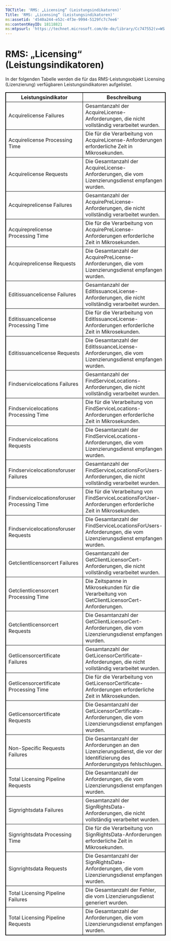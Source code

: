 ```yaml
---
TOCTitle: 'RMS: „Licensing“ (Leistungsindikatoren)'
Title: 'RMS: „Licensing“ (Leistungsindikatoren)'
ms:assetid: '4540a244-e52c-4f3e-9994-5129fc7c7ee6'
ms:contentKeyID: 18118821
ms:mtpsurl: 'https://technet.microsoft.com/de-de/library/Cc747552(v=WS.10)'
---
```


RMS: „Licensing“ (Leistungsindikatoren)
=======================================

In der folgenden Tabelle werden die für das RMS-Leistungsobjekt Licensing (Lizenzierung) verfügbaren Leistungsindikatoren aufgelistet.

<p></p>
<table style="border:1px solid black;">
<colgroup>
<col width="50%" />
<col width="50%" />
</colgroup>
<thead>
<tr class="header">
<th style="border:1px solid black;" >Leistungsindikator</th>
<th style="border:1px solid black;" >Beschreibung</th>
</tr>
</thead>
<tbody>
<tr class="odd">
<td style="border:1px solid black;">Acquirelicense Failures</td>
<td style="border:1px solid black;">Gesamtanzahl der AcquireLicense-Anforderungen, die nicht vollständig verarbeitet wurden.</td>
</tr>
<tr class="even">
<td style="border:1px solid black;">Acquirelicense Processing Time</td>
<td style="border:1px solid black;">Die für die Verarbeitung von AcquireLicense-Anforderungen erforderliche Zeit in Mikrosekunden.</td>
</tr>
<tr class="odd">
<td style="border:1px solid black;">Acquirelicense Requests</td>
<td style="border:1px solid black;">Die Gesamtanzahl der AcquireLicense-Anforderungen, die vom Lizenzierungsdienst empfangen wurden.</td>
</tr>
<tr class="even">
<td style="border:1px solid black;">Acquireprelicense Failures</td>
<td style="border:1px solid black;">Gesamtanzahl der AcquirePreLicense-Anforderungen, die nicht vollständig verarbeitet wurden.</td>
</tr>
<tr class="odd">
<td style="border:1px solid black;">Acquireprelicense Processing Time</td>
<td style="border:1px solid black;">Die für die Verarbeitung von AcquirePreLicense-Anforderungen erforderliche Zeit in Mikrosekunden.</td>
</tr>
<tr class="even">
<td style="border:1px solid black;">Acquireprelicense Requests</td>
<td style="border:1px solid black;">Die Gesamtanzahl der AcquirePreLicense-Anforderungen, die vom Lizenzierungsdienst empfangen wurden.</td>
</tr>
<tr class="odd">
<td style="border:1px solid black;">Editissuancelicense Failures</td>
<td style="border:1px solid black;">Gesamtanzahl der EditIssuanceLicense-Anforderungen, die nicht vollständig verarbeitet wurden.</td>
</tr>
<tr class="even">
<td style="border:1px solid black;">Editissuancelicense Processing Time</td>
<td style="border:1px solid black;">Die für die Verarbeitung von EditIssuanceLicense-Anforderungen erforderliche Zeit in Mikrosekunden.</td>
</tr>
<tr class="odd">
<td style="border:1px solid black;">Editissuancelicense Requests</td>
<td style="border:1px solid black;">Die Gesamtanzahl der EditIssuanceLicense-Anforderungen, die vom Lizenzierungsdienst empfangen wurden.</td>
</tr>
<tr class="even">
<td style="border:1px solid black;">Findservicelocations Failures</td>
<td style="border:1px solid black;">Gesamtanzahl der FindServiceLocations-Anforderungen, die nicht vollständig verarbeitet wurden.</td>
</tr>
<tr class="odd">
<td style="border:1px solid black;">Findservicelocations Processing Time</td>
<td style="border:1px solid black;">Die für die Verarbeitung von FindServiceLocations-Anforderungen erforderliche Zeit in Mikrosekunden.</td>
</tr>
<tr class="even">
<td style="border:1px solid black;">Findservicelocations Requests</td>
<td style="border:1px solid black;">Die Gesamtanzahl der FindServiceLocations-Anforderungen, die vom Lizenzierungsdienst empfangen wurden.</td>
</tr>
<tr class="odd">
<td style="border:1px solid black;">Findservicelocationsforuser Failures</td>
<td style="border:1px solid black;">Gesamtanzahl der FindServiceLocationsForUsers-Anforderungen, die nicht vollständig verarbeitet wurden.</td>
</tr>
<tr class="even">
<td style="border:1px solid black;">Findservicelocationsforuser Processing Time</td>
<td style="border:1px solid black;">Die für die Verarbeitung von FindServiceLocationsForUser-Anforderungen erforderliche Zeit in Mikrosekunden.</td>
</tr>
<tr class="odd">
<td style="border:1px solid black;">Findservicelocationsforuser Requests</td>
<td style="border:1px solid black;">Die Gesamtanzahl der FindServiceLocationsForUsers-Anforderungen, die vom Lizenzierungsdienst empfangen wurden.</td>
</tr>
<tr class="even">
<td style="border:1px solid black;">Getclientlicensorcert Failures</td>
<td style="border:1px solid black;">Gesamtanzahl der GetClientLicensorCert-Anforderungen, die nicht vollständig verarbeitet wurden.</td>
</tr>
<tr class="odd">
<td style="border:1px solid black;">Getclientlicensorcert Processing Time</td>
<td style="border:1px solid black;">Die Zeitspanne in Mikrosekunden für die Verarbeitung von GetClientLicensorCert-Anforderungen.</td>
</tr>
<tr class="even">
<td style="border:1px solid black;">Getclientlicensorcert Requests</td>
<td style="border:1px solid black;">Die Gesamtanzahl der GetClientLicensorCert-Anforderungen, die vom Lizenzierungsdienst empfangen wurden.</td>
</tr>
<tr class="odd">
<td style="border:1px solid black;">Getlicensorcertificate Failures</td>
<td style="border:1px solid black;">Gesamtanzahl der GetLicensorCertificate-Anforderungen, die nicht vollständig verarbeitet wurden.</td>
</tr>
<tr class="even">
<td style="border:1px solid black;">Getlicensorcertificate Processing Time</td>
<td style="border:1px solid black;">Die für die Verarbeitung von GetLicensorCertificate-Anforderungen erforderliche Zeit in Mikrosekunden.</td>
</tr>
<tr class="odd">
<td style="border:1px solid black;">Getlicensorcertificate Requests</td>
<td style="border:1px solid black;">Die Gesamtanzahl der GetLicensorCertificate-Anforderungen, die vom Lizenzierungsdienst empfangen wurden.</td>
</tr>
<tr class="even">
<td style="border:1px solid black;">Non-Specific Requests Failures</td>
<td style="border:1px solid black;">Die Gesamtanzahl der Anforderungen an den Lizenzierungsdienst, die vor der Identifizierung des Anforderungstyps fehlschlugen.</td>
</tr>
<tr class="odd">
<td style="border:1px solid black;">Total Licensing Pipeline Requests</td>
<td style="border:1px solid black;">Die Gesamtanzahl der Anforderungen, die vom Lizenzierungsdienst empfangen wurden.</td>
</tr>
<tr class="even">
<td style="border:1px solid black;">Signrightsdata Failures</td>
<td style="border:1px solid black;">Gesamtanzahl der SignRightsData-Anforderungen, die nicht vollständig verarbeitet wurden.</td>
</tr>
<tr class="odd">
<td style="border:1px solid black;">Signrightsdata Processing Time</td>
<td style="border:1px solid black;">Die für die Verarbeitung von SignRightsData-Anforderungen erforderliche Zeit in Mikrosekunden.</td>
</tr>
<tr class="even">
<td style="border:1px solid black;">Signrightsdata Requests</td>
<td style="border:1px solid black;">Die Gesamtanzahl der SignRightsData-Anforderungen, die vom Lizenzierungsdienst empfangen wurden.</td>
</tr>
<tr class="odd">
<td style="border:1px solid black;">Total Licensing Pipeline Failures</td>
<td style="border:1px solid black;">Die Gesamtanzahl der Fehler, die vom Lizenzierungsdienst generiert wurden.</td>
</tr>
<tr class="even">
<td style="border:1px solid black;">Total Licensing Pipeline Requests</td>
<td style="border:1px solid black;">Die Gesamtanzahl der Anforderungen, die vom Lizenzierungsdienst empfangen wurden.</td>
</tr>
</tbody>
</table>